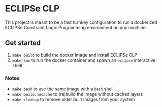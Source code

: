# ECLIPSe CLP

This project is meant to be a fast turnkey configuration to run a dockerized ECLIPSe Constraint Logic Programming environment on any machine.

## Get started

1. `make build` to build the docker image and install ECLIPSe CLP
2. `make run` to run the docker container and spawn an `eclipse` interactive shell

### Notes

- `make bash` to use the same image with a `bash` shell
- `make build.nocache` to (re)build the image without cached layers
- `make cleanup` to remove older built images from your system
